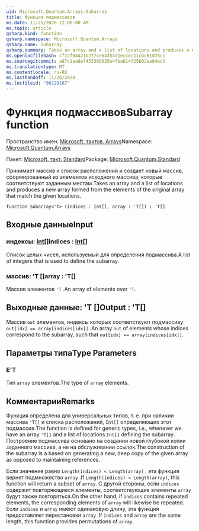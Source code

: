 ```yaml
---
uid: Microsoft.Quantum.Arrays.Subarray
title: Функция подмассивов
ms.date: 11/25/2020 12:00:00 AM
ms.topic: article
qsharp.kind: function
qsharp.namespace: Microsoft.Quantum.Arrays
qsharp.name: Subarray
qsharp.summary: Takes an array and a list of locations and produces a new array formed from the elements of the original array that match the given locations.
ms.openlocfilehash: cf72f04421b277ce64354d1eccec11cbc61d78cc
ms.sourcegitcommit: a87c1aa8e7453360025e47ba614f25b02ea84ec3
ms.translationtype: MT
ms.contentlocale: ru-RU
ms.lasthandoff: 11/26/2020
ms.locfileid: "96220167"
---
```

# <a name="subarray-function"></a><span data-ttu-id="b51fa-102">Функция подмассивов</span><span class="sxs-lookup"><span data-stu-id="b51fa-102">Subarray function</span></span>

<span data-ttu-id="b51fa-103">Пространство имен: [Microsoft. тактов. Arrays](xref:Microsoft.Quantum.Arrays)</span><span class="sxs-lookup"><span data-stu-id="b51fa-103">Namespace: [Microsoft.Quantum.Arrays](xref:Microsoft.Quantum.Arrays)</span></span>

<span data-ttu-id="b51fa-104">Пакет: [Microsoft. такт. Standard](https://nuget.org/packages/Microsoft.Quantum.Standard)</span><span class="sxs-lookup"><span data-stu-id="b51fa-104">Package: [Microsoft.Quantum.Standard](https://nuget.org/packages/Microsoft.Quantum.Standard)</span></span>


<span data-ttu-id="b51fa-105">Принимает массив и список расположений и создает новый массив, сформированный из элементов исходного массива, которые соответствуют заданным местам.</span><span class="sxs-lookup"><span data-stu-id="b51fa-105">Takes an array and a list of locations and produces a new array formed from the elements of the original array that match the given locations.</span></span>

```qsharp
function Subarray<'T> (indices : Int[], array : 'T[]) : 'T[]
```


## <a name="input"></a><span data-ttu-id="b51fa-106">Входные данные</span><span class="sxs-lookup"><span data-stu-id="b51fa-106">Input</span></span>

### <a name="indices--int"></a><span data-ttu-id="b51fa-107">индексы: [int](xref:microsoft.quantum.lang-ref.int)[]</span><span class="sxs-lookup"><span data-stu-id="b51fa-107">indices : [Int](xref:microsoft.quantum.lang-ref.int)[]</span></span>

<span data-ttu-id="b51fa-108">Список целых чисел, используемый для определения подмассива.</span><span class="sxs-lookup"><span data-stu-id="b51fa-108">A list of integers that is used to define the subarray.</span></span>


### <a name="array--t"></a><span data-ttu-id="b51fa-109">массив: 'T []</span><span class="sxs-lookup"><span data-stu-id="b51fa-109">array : 'T[]</span></span>

<span data-ttu-id="b51fa-110">Массив элементов `'T` .</span><span class="sxs-lookup"><span data-stu-id="b51fa-110">An array of elements over `'T`.</span></span>



## <a name="output--t"></a><span data-ttu-id="b51fa-111">Выходные данные: 'T []</span><span class="sxs-lookup"><span data-stu-id="b51fa-111">Output : 'T[]</span></span>

<span data-ttu-id="b51fa-112">Массив `out` элементов, индексы которых соответствуют подмассиву `out[idx] == array[indices[idx]]` .</span><span class="sxs-lookup"><span data-stu-id="b51fa-112">An array `out` of elements whose indices correspond to the subarray, such that `out[idx] == array[indices[idx]]`.</span></span>

## <a name="type-parameters"></a><span data-ttu-id="b51fa-113">Параметры типа</span><span class="sxs-lookup"><span data-stu-id="b51fa-113">Type Parameters</span></span>

### <a name="t"></a><span data-ttu-id="b51fa-114">Е</span><span class="sxs-lookup"><span data-stu-id="b51fa-114">'T</span></span>

<span data-ttu-id="b51fa-115">Тип `array` элементов.</span><span class="sxs-lookup"><span data-stu-id="b51fa-115">The type of `array` elements.</span></span>

## <a name="remarks"></a><span data-ttu-id="b51fa-116">Комментарии</span><span class="sxs-lookup"><span data-stu-id="b51fa-116">Remarks</span></span>

<span data-ttu-id="b51fa-117">Функция определена для универсальных типов, т. е. при наличии массива `'T[]` и списка расположений, `Int[]` определяющих этот подмассив.</span><span class="sxs-lookup"><span data-stu-id="b51fa-117">The function is defined for generic types, i.e., whenever we have an array `'T[]` and a list of locations `Int[]` defining the subarray.</span></span>
<span data-ttu-id="b51fa-118">Построение подмассива основано на создании новой глубокой копии заданного массива, а не на обслуживании ссылок.</span><span class="sxs-lookup"><span data-stu-id="b51fa-118">The construction of the subarray is a based on generating a new, deep copy of the given array as opposed to maintaining references.</span></span>

<span data-ttu-id="b51fa-119">Если значение равно `Length(indices) < Length(array)` , эта функция вернет подмножество `array` .</span><span class="sxs-lookup"><span data-stu-id="b51fa-119">If `Length(indices) < Length(array)`, this function will return a subset of `array`.</span></span> <span data-ttu-id="b51fa-120">С другой стороны, если `indices` содержит повторяющиеся элементы, соответствующие элементы `array` будут также повторяться.</span><span class="sxs-lookup"><span data-stu-id="b51fa-120">On the other hand, if `indices` contains repeated elements, the corresponding elements of `array` will likewise be repeated.</span></span>
<span data-ttu-id="b51fa-121">Если `indices` и `array` имеют одинаковую длину, эта функция предоставляет перестановки `array` .</span><span class="sxs-lookup"><span data-stu-id="b51fa-121">If `indices` and `array` are the same length, this function provides permutations of `array`.</span></span>